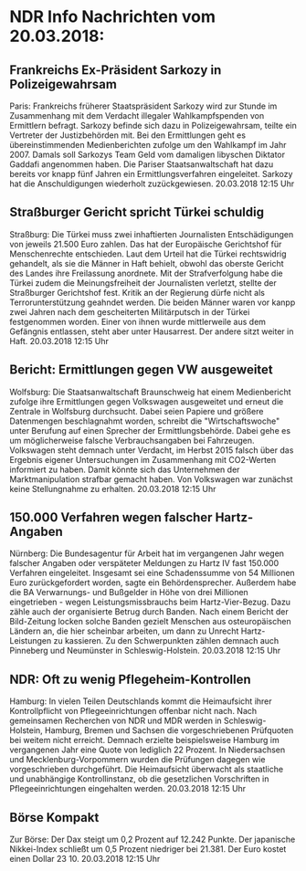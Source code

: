 # NDR Info Nachrichten vom 20.03.2018:


## Frankreichs Ex-Präsident Sarkozy in Polizeigewahrsam
Paris: 	Frankreichs früherer Staatspräsident Sarkozy wird zur Stunde im Zusammenhang mit dem Verdacht illegaler Wahlkampfspenden von Ermittlern befragt. Sarkozy befinde sich dazu in Polizeigewahrsam, teilte ein Vertreter der Justizbehörden mit. Bei den Ermittlungen geht es übereinstimmenden Medienberichten zufolge um den Wahlkampf im Jahr 2007. Damals soll Sarkozys Team Geld vom damaligen libyschen Diktator Gaddafi angenommen haben. Die Pariser Staatsanwaltschaft hat dazu bereits vor knapp fünf Jahren ein Ermittlungsverfahren eingeleitet. Sarkozy hat die Anschuldigungen wiederholt zuzückgewiesen. 20.03.2018 12:15 Uhr 

## Straßburger Gericht spricht Türkei schuldig
Straßburg: Die Türkei muss zwei inhaftierten Journalisten Entschädigungen von jeweils 21.500 Euro zahlen. Das hat der Europäische Gerichtshof für Menschenrechte entschieden. Laut dem Urteil hat die Türkei rechtswidrig gehandelt, als sie die Männer in Haft behielt, obwohl das oberste Gericht des Landes ihre Freilassung anordnete. Mit der Strafverfolgung habe die Türkei zudem die Meinungsfreiheit der Journalisten verletzt, stellte der Straßburger Gerichtshof fest. Kritik an der Regierung dürfe nicht als Terrorunterstützung geahndet werden. Die beiden Männer waren vor kanpp zwei Jahren nach dem gescheiterten Militärputsch in der Türkei festgenommen worden. Einer von ihnen wurde mittlerweile aus dem Gefängnis entlassen, steht aber unter Hausarrest. Der andere sitzt weiter in Haft. 20.03.2018 12:15 Uhr 

## Bericht: Ermittlungen gegen VW ausgeweitet
Wolfsburg: Die Staatsanwaltschaft Braunschweig hat einem Medienbericht zufolge ihre Ermittlungen gegen Volkswagen ausgeweitet und erneut die Zentrale in Wolfsburg durchsucht. Dabei seien Papiere und größere Datenmengen beschlagnahmt worden, schreibt die "Wirtschaftswoche" unter Berufung auf einen Sprecher der Ermittlungsbehörde. Dabei gehe es um möglicherweise falsche Verbrauchsangaben bei Fahrzeugen. Volkswagen steht demnach unter Verdacht, im Herbst 2015 falsch über das Ergebnis eigener Untersuchungen im Zusammenhang mit CO2-Werten informiert zu haben. Damit könnte sich das Unternehmen der Marktmanipulation strafbar gemacht haben. Von Volkswagen war zunächst keine Stellungnahme zu erhalten. 20.03.2018 12:15 Uhr 

## 150.000 Verfahren wegen falscher Hartz-Angaben
Nürnberg: 	Die Bundesagentur für Arbeit hat im vergangenen Jahr wegen falscher Angaben oder verspäteter Meldungen zu Hartz IV fast 150.000 Verfahren eingeleitet. Insgesamt sei eine Schadenssumme von 54 Millionen Euro zurückgefordert worden, sagte ein Behördensprecher. Außerdem habe die BA Verwarnungs- und Bußgelder in Höhe von drei Millionen eingetrieben - wegen Leistungsmissbrauchs beim Hartz-Vier-Bezug. Dazu zähle auch der organisierte Betrug durch Banden. Nach einem Bericht der Bild-Zeitung locken solche Banden gezielt Menschen aus osteuropäischen Ländern an, die hier scheinbar arbeiten, um dann zu Unrecht Hartz-Leistungen zu kassieren. Zu den Schwerpunkten zählen demnach auch Pinneberg und Neumünster in Schleswig-Holstein. 20.03.2018 12:15 Uhr 

## NDR: Oft zu wenig Pflegeheim-Kontrollen
Hamburg: In vielen Teilen Deutschlands kommt die Heimaufsicht ihrer Kontrollpflicht von Pflegeeinrichtungen offenbar nicht nach. Nach gemeinsamen Recherchen von NDR und MDR werden in Schleswig-Holstein, Hamburg, Bremen und Sachsen die vorgeschriebenen Prüfquoten bei weitem nicht erreicht. Demnach erzielte beispielsweise Hamburg im vergangenen Jahr eine Quote von lediglich 22 Prozent. In Niedersachsen und Mecklenburg-Vorpommern wurden die Prüfungen dagegen wie vorgeschrieben durchgeführt. Die Heimaufsicht überwacht als staatliche und unabhängige Kontrollinstanz, ob die gesetzlichen Vorschriften in Pflegeeinrichtungen eingehalten werden. 20.03.2018 12:15 Uhr 

## Börse Kompakt
Zur Börse: Der Dax steigt um 0,2 Prozent auf 12.242 Punkte. Der japanische Nikkei-Index schließt um  0,5  Prozent niedriger bei  21.381. Der Euro kostet einen Dollar 23 10. 20.03.2018 12:15 Uhr 
